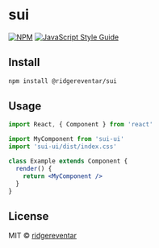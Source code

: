 # sui

> 

[![NPM](https://img.shields.io/npm/v/sui-ui.svg)](https://www.npmjs.com/package/sui-ui) [![JavaScript Style Guide](https://img.shields.io/badge/code_style-standard-brightgreen.svg)](https://standardjs.com)

## Install

```bash
npm install @ridgereventar/sui
```

## Usage

```jsx
import React, { Component } from 'react'

import MyComponent from 'sui-ui'
import 'sui-ui/dist/index.css'

class Example extends Component {
  render() {
    return <MyComponent />
  }
}
```

## License

MIT © [ridgereventar](https://github.com/ridgereventar)
